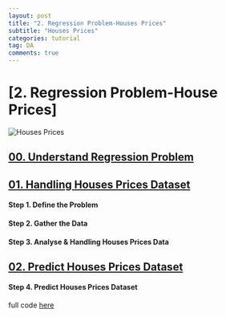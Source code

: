 ```yaml
---
layout: post
title: "2. Regression Problem-Houses Prices"
subtitle: "Houses Prices"
categories: tutorial
tag: DA
comments: true
---
```

# [2. Regression Problem-House Prices]

![Houses Prices](https://github.com/PlanNoa/Deep-Learning-from-Scratch-for-newbie/raw/master/%5B2.%20Regression%20Problem-Houses%20Prices%5D/imgs/00.houses%20prices.jpg)

## [00. Understand Regression Problem](https://plannoa.github.io/tutorial/2020/06/25/00.-Understand-Regression-Problem/)

## [01. Handling Houses Prices Dataset](https://plannoa.github.io/tutorial/2020/06/26/01.-Handling-Houses-Prices-Dataset/)

#### Step 1. Define the Problem

#### Step 2. Gather the Data

#### Step 3. Analyse & Handling Houses Prices Data

## [02. Predict Houses Prices Dataset](https://plannoa.github.io/tutorial/2020/06/27/02.-Predict-Houses-Prices-Dataset/)

#### Step 4. Predict Houses Prices Dataset


full code [here](https://github.com/PlanNoa/Deep-Learning-from-Scratch-for-newbie/blob/master/%5B2.%20Regression%20Problem-Houses%20Prices%5D/src/housesprices.py)
